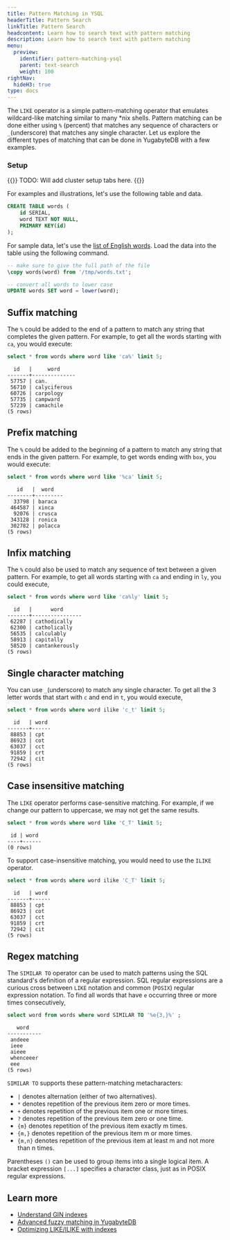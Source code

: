 ```yaml
---
title: Pattern Matching in YSQL
headerTitle: Pattern Search
linkTitle: Pattern Search
headcontent: Learn how to search text with pattern matching
description: Learn how to search text with pattern matching
menu:
  preview:
    identifier: pattern-matching-ysql
    parent: text-search
    weight: 100
rightNav:
  hideH3: true
type: docs
---
```


The `LIKE` operator is a simple pattern-matching operator that emulates wildcard-like matching similar to many *nix shells. Pattern matching can be done either using `%` (percent) that matches any sequence of characters or `_`(underscore) that matches any single character. Let us explore the different types of matching that can be done in YugabyteDB with a few examples.

### Setup

{{<warning>}}
TODO: Will add cluster setup tabs here.
{{</warning>}}

For examples and illustrations, let's use the following table and data.

```sql
CREATE TABLE words (
    id SERIAL,
    word TEXT NOT NULL,
    PRIMARY KEY(id)
);
```

For sample data, let's use the [list of English words](https://github.com/dwyl/english-words/blob/master/words.txt). Load the data into the table using the following command.

```sql
-- make sure to give the full path of the file
\copy words(word) from '/tmp/words.txt';

-- convert all words to lower case
UPDATE words SET word = lower(word);
```

## Suffix matching

The `%` could be added to the end of a pattern to match any string that completes the given pattern. For example, to get all the words starting with `ca`, you would execute:

```sql
select * from words where word like 'ca%' limit 5;
```

```output
  id   |     word
-------+--------------
 57757 | can.
 56710 | calyciferous
 60726 | carpology
 57735 | campward
 57239 | camachile
(5 rows)
```

## Prefix matching

The `%` could be added to the beginning of a pattern to match any string that ends in the given pattern. For example, to get words ending with `box`, you would execute:

```sql
select * from words where word like '%ca' limit 5;
```

```output
   id   |  word
--------+---------
  33798 | baraca
 464587 | xinca
  92076 | crusca
 343128 | ronica
 302782 | polacca
(5 rows)
```

## Infix matching

The `%` could also be used to match any sequence of text between a given pattern. For example, to get all words starting with `ca` and ending in `ly`, you could execute,

```sql
select * from words where word like 'ca%ly' limit 5;
```

```output
  id   |      word
-------+----------------
 62287 | cathodically
 62300 | catholically
 56535 | calculably
 58913 | capitally
 58520 | cantankerously
(5 rows)
```

## Single character matching

You can use `_`(underscore) to match any single character. To get all the 3 letter words that start with `c` and end in `t`, you would execute,

```sql
select * from words where word ilike 'c_t' limit 5;
```

```output
  id   | word
-------+------
 88853 | cpt
 86923 | cot
 63037 | cct
 91859 | crt
 72942 | cit
(5 rows)
```

## Case insensitive matching

The `LIKE` operator performs case-sensitive matching. For example, if we change our pattern to uppercase, we may not get the same results.

```sql
select * from words where word like 'C_T' limit 5;
```

```output
 id | word
----+------
(0 rows)
```

To support case-insensitive matching, you would need to use the `ILIKE` operator.

```sql
select * from words where word ilike 'C_T' limit 5;
```

```output
  id   | word
-------+------
 88853 | cpt
 86923 | cot
 63037 | cct
 91859 | crt
 72942 | cit
(5 rows)
```

## Regex matching

The `SIMILAR TO` operator can be used to match patterns using the SQL standard's definition of a regular expression. SQL regular expressions are a curious cross between `LIKE` notation and common (`POSIX`) regular expression notation. To find all words that 
have `e` occurring three or more times consecutively,

```sql
select word from words where word SIMILAR TO '%e{3,}%' ;
```

```output
   word
-----------
 andeee
 ieee
 aieee
 whenceeer
 eee
(5 rows)
```

`SIMILAR TO` supports these pattern-matching metacharacters:

- `|` denotes alternation (either of two alternatives).
- `*` denotes repetition of the previous item zero or more times.
- `+` denotes repetition of the previous item one or more times.
- `?` denotes repetition of the previous item zero or one time.
- `{m}` denotes repetition of the previous item exactly m times.
- `{m,}` denotes repetition of the previous item m or more times.
- `{m,n}` denotes repetition of the previous item at least m and not more than n times.

Parentheses `()` can be used to group items into a single logical item. A bracket expression `[...]` specifies a character class, just as in POSIX regular expressions.


## Learn more

- [Understand GIN indexes](../../../../explore/indexes-constraints/gin/)
- [Advanced fuzzy matching in YugabyteDB](https://www.yugabyte.com/blog/fuzzy-matching-in-yugabytedb/)
- [Optimizing LIKE/ILIKE with indexes](https://www.yugabyte.com/blog/postgresql-like-query-performance-variations/)